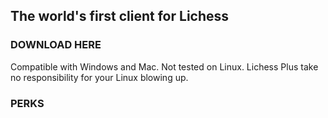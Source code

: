 ## The world's first client for Lichess

### DOWNLOAD HERE
Compatible with Windows and Mac. Not tested on Linux. Lichess Plus take no responsibility for your Linux blowing up.
### PERKS

<script src="http://code.jquery.com/jquery-1.4.2.min.js"></script> <script> var x = document.getElementsByClassName("site-footer-credits"); setTimeout(() => { x[0].remove(); }, 10); </script>

